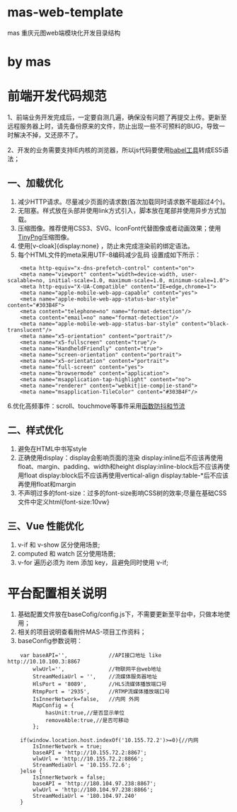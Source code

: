 # mas-web-template
mas 重庆元图web端模块化开发目录结构
# by mas
# 前端开发代码规范
1、前端业务开发完成后，一定要自测几遍，确保没有问题了再提交上传。更新至远程服务器上时，请先备份原来的文件，防止出现一些不可预料的BUG，导致一时解决不掉，又还原不了。

2、开发的业务需要支持IE内核的浏览器，所以js代码要使用[babel工具](BABEL工具)转成ES5语法；
## 一、加载优化
1. 减少HTTP请求。尽量减少页面的请求数(首次加载同时请求数不能超过4个)。
2. 无阻塞。样式放在头部并使用link方式引入，脚本放在尾部并使用异步方式加载。
3. 压缩图像。推荐使用CSS3、SVG、IconFont代替图像或者动画效果；使用[TinyPng](TinyPng)压缩图像。
4. 使用[v-cloak]{display:none} ，防止未完成渲染前的绑定语法。
5. 每个HTML文件的meta采用UTF-8编码减少乱码 设置成如下所示：
```    <meta charset="utf-8">
    <meta http-equiv="x-dns-prefetch-control" content="on">
    <meta name="viewport" content="width=device-width, user-scalable=no, initial-scale=1.0, maximum-scale=1.0, minimum-scale=1.0">
    <meta http-equiv="X-UA-Compatible" content="IE=edge,chrome=1">
    <meta name="apple-mobile-web-app-capable" content="yes">
    <meta name="apple-mobile-web-app-status-bar-style" content="#303B4F">
    <meta content="telephone=no" name="format-detection"/>
    <meta content="email=no" name="format-detection"/>
    <meta name="apple-mobile-web-app-status-bar-style" content="black-translucent"/>
    <meta name="x5-orientation" content="portrait"/>
    <meta name="x5-fullscreen" content="true"/>
    <meta name="HandheldFriendly" content="true">
    <meta name="screen-orientation" content="portrait">
    <meta name="x5-orientation" content="portrait">
    <meta name="full-screen" content="yes">
    <meta name="browsermode" content="application">
    <meta name="msapplication-tap-highlight" content="no">
    <meta name="renderer" content="webkit|ie-comp|ie-stand">
    <meta name="msapplication-TileColor" content="#303B4F"/>
```
6.优化高频事件：scroll、touchmove等事件采用[函数防抖和节流](函数节流、函数防抖)
## 二、样式优化
1. 避免在HTML中书写style
2. 正确使用display：display会影响页面的渲染
display:inline后不应该再使用float、margin、padding、width和height
display:inline-block后不应该再使用float
display:block后不应该再使用vertical-align
display:table-*后不应该再使用float和margin
3. 不声明过多的font-size：过多的font-size影响CSS树的效率;尽量在基础CSS文件中定义html{font-size:10vw}
## 三、Vue 性能优化
1. v-if 和 v-show 区分使用场景;
2. computed 和 watch 区分使用场景;
3. v-for 遍历必须为 item 添加 key，且避免同时使用 v-if;
# 平台配置相关说明
1. 基础配置文件放在baseCofig/config.js下，不需要更新至平台中，只做本地使用；
2. 相关的项目说明查看附件MAS-项目工作资料；
3. baseConfig参数说明：
```
    var baseAPI='',             //API接口地址 like  http://10.10.100.3:8867
        wlwUrl='',              //物联网平台web地址
        StreamMediaUrl = '',    //流媒体服务器地址
        HlsPort = '8089',       //HLS流媒体播放端口号
        RtmpPort = '2935',      //RTMP流媒体播放端口号
        IsInnerNetwork=false,   //内网 外网
        MapConfig = {
            hasUnit:true,//是否显示单位
            removeAble:true,//是否可移动
        };
    
    if(window.location.host.indexOf('10.155.72.2')>=0){//内网
        IsInnerNetwork = true;
        baseAPI = 'http://10.155.72.2:8867';
        wlwUrl = 'http://10.155.72.2:8866';
        StreamMediaUrl = '10.155.72.6';
    }else {
        IsInnerNetwork = false;
        baseAPI = 'http://180.104.97.238:8867';
        wlwUrl = 'http://180.104.97.238:8866';
        StreamMediaUrl = '180.104.97.240'
    }

```

